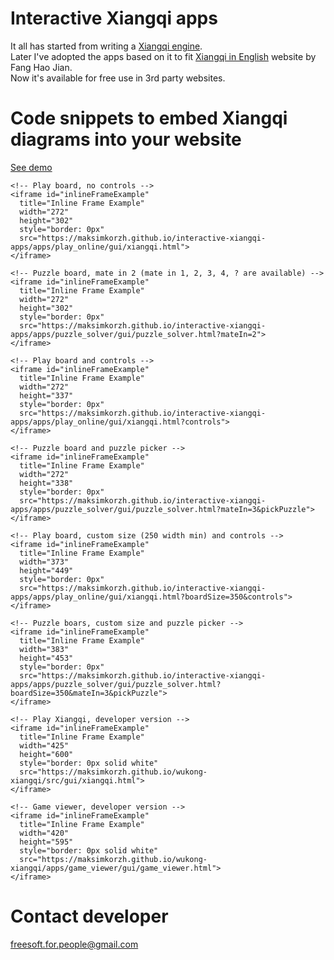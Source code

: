 # Interactive Xiangqi apps
It all has started from writing a <a href="https://github.com/maksimKorzh/wukong-xiangqi">Xiangqi engine</a>.<br>
Later I've adopted the apps based on it to fit <a href="http://www.xqinenglish.com/">Xiangqi in English</a> website by Fang Hao Jian.<br>
Now it's available for free use in 3rd party websites.

# Code snippets to embed Xiangqi diagrams into your website
<a href="https://maksimkorzh.github.io/interactive-xiangqi-apps/apps/embed.html">See demo</a>

    <!-- Play board, no controls -->
    <iframe id="inlineFrameExample"
      title="Inline Frame Example"
      width="272"
      height="302"
      style="border: 0px"
      src="https://maksimkorzh.github.io/interactive-xiangqi-apps/apps/play_online/gui/xiangqi.html">
    </iframe>
    
    <!-- Puzzle board, mate in 2 (mate in 1, 2, 3, 4, ? are available) -->
    <iframe id="inlineFrameExample"
      title="Inline Frame Example"
      width="272"
      height="302"
      style="border: 0px"
      src="https://maksimkorzh.github.io/interactive-xiangqi-apps/apps/puzzle_solver/gui/puzzle_solver.html?mateIn=2">
    </iframe>
    
    <!-- Play board and controls -->
    <iframe id="inlineFrameExample"
      title="Inline Frame Example"
      width="272"
      height="337"
      style="border: 0px"
      src="https://maksimkorzh.github.io/interactive-xiangqi-apps/apps/play_online/gui/xiangqi.html?controls">
    </iframe>
    
    <!-- Puzzle board and puzzle picker -->
    <iframe id="inlineFrameExample"
      title="Inline Frame Example"
      width="272"
      height="338"
      style="border: 0px"
      src="https://maksimkorzh.github.io/interactive-xiangqi-apps/apps/puzzle_solver/gui/puzzle_solver.html?mateIn=3&pickPuzzle">
    </iframe>
    
    <!-- Play board, custom size (250 width min) and controls -->
    <iframe id="inlineFrameExample"
      title="Inline Frame Example"
      width="373"
      height="449"
      style="border: 0px"
      src="https://maksimkorzh.github.io/interactive-xiangqi-apps/apps/play_online/gui/xiangqi.html?boardSize=350&controls">
    </iframe>

    <!-- Puzzle boars, custom size and puzzle picker -->
    <iframe id="inlineFrameExample"
      title="Inline Frame Example"
      width="383"
      height="453"
      style="border: 0px"
      src="https://maksimkorzh.github.io/interactive-xiangqi-apps/apps/puzzle_solver/gui/puzzle_solver.html?boardSize=350&mateIn=3&pickPuzzle">
    </iframe>
    
    <!-- Play Xiangqi, developer version -->
    <iframe id="inlineFrameExample"
      title="Inline Frame Example"
      width="425"
      height="600"
      style="border: 0px solid white"
      src="https://maksimkorzh.github.io/wukong-xiangqi/src/gui/xiangqi.html">
    </iframe>    

    <!-- Game viewer, developer version -->
    <iframe id="inlineFrameExample"
      title="Inline Frame Example"
      width="420"
      height="595"
      style="border: 0px solid white"
      src="https://maksimkorzh.github.io/wukong-xiangqi/apps/game_viewer/gui/game_viewer.html">
    </iframe>


# Contact developer
freesoft.for.people@gmail.com
